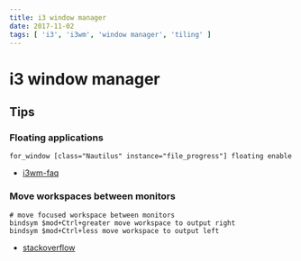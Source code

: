 ```yaml
---
title: i3 window manager
date: 2017-11-02
tags: [ 'i3', 'i3wm', 'window manager', 'tiling' ]
---
```


# i3 window manager

## Tips

### Floating applications

`for_window [class="Nautilus" instance="file_progress"] floating enable`

* [i3wm-faq](https://faq.i3wm.org/question/61/forcing-windows-as-always-floating.1.html)

### Move workspaces between monitors

```
# move focused workspace between monitors
bindsym $mod+Ctrl+greater move workspace to output right
bindsym $mod+Ctrl+less move workspace to output left
```

* [stackoverflow](https://unix.stackexchange.com/questions/397269/i3wm-how-to-move-workspaces-between-monitors)
